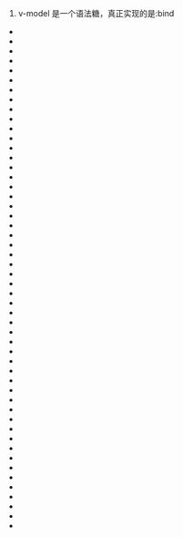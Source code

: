 <!--
 * @Author: your name
 * @Date: 2021-07-10 10:28:58
 * @LastEditTime: 2021-07-10 10:30:27
 * @LastEditors: Please set LastEditors
 * @Description: In User Settings Edit
 * @FilePath: \notes\study notes\vue\vue知识.vue
-->

1. v-model 是一个语法糖，真正实现的是:bind

-
-
-
-
-
-
-
-
-
-
-
-
-
-
-
-
-
-
-
-
-
-
-
-
-
-
-
-
-
-
-
-
-
-
-
-
-
-
-
-
-
-
-
-
-
-
-
-
-
-
-
-
